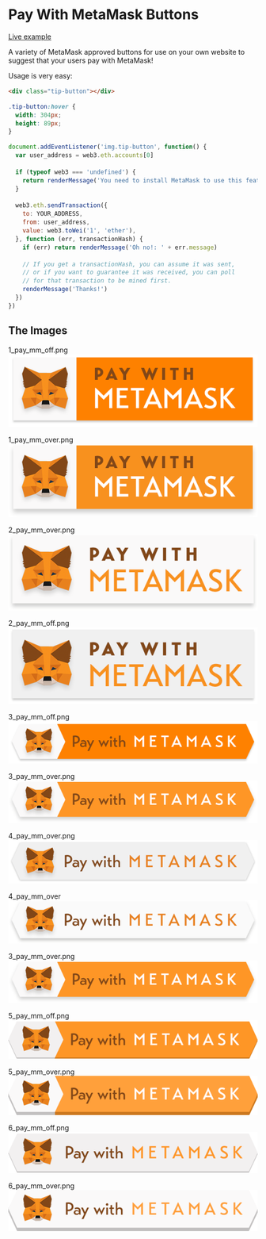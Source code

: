 # Pay With MetaMask Buttons

[Live example](https://metamask.github.io/TipButton/)

A variety of MetaMask approved buttons for use on your own website to suggest that your users pay with MetaMask!

Usage is very easy:

```html
<div class="tip-button"></div>
```

```css
.tip-button:hover {
  width: 304px;
  height: 89px;
}
```

```javascript
document.addEventListener('img.tip-button', function() {
  var user_address = web3.eth.accounts[0]

  if (typeof web3 === 'undefined') {
    return renderMessage('You need to install MetaMask to use this feature.  https://metamask.io')
  }

  web3.eth.sendTransaction({
    to: YOUR_ADDRESS,
    from: user_address,
    value: web3.toWei('1', 'ether'),
  }, function (err, transactionHash) {
    if (err) return renderMessage('Oh no!: ' + err.message)

    // If you get a transactionHash, you can assume it was sent,
    // or if you want to guarantee it was received, you can poll
    // for that transaction to be mined first.
    renderMessage('Thanks!')
  })
})
```

## The Images

1_pay_mm_off.png
![](images/1_pay_mm_off.png)

1_pay_mm_over.png
![](images/1_pay_mm_over.png)

2_pay_mm_over.png
![](images/2_pay_mm_over.png)

2_pay_mm_off.png
![](images/2_pay_mm_off.png)

3_pay_mm_off.png
![](images/3_pay_mm_off.png)

3_pay_mm_over.png
![](images/3_pay_mm_over.png)

4_pay_mm_over.png
![](images/4_pay_mm_off.png)

4_pay_mm_over
![](images/4_pay_mm_over.png)

3_pay_mm_over.png
![](images/3_pay_mm_over.png)

5_pay_mm_off.png
![](images/5_pay_mm_off.png)

5_pay_mm_over.png
![](images/5_pay_mm_over.png)

6_pay_mm_off.png
![](images/6_pay_mm_off.png)

6_pay_mm_over.png
![](images/6_pay_mm_over.png)


